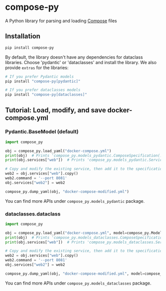 # compose-py

A Python library for parsing and loading [Compose](https://github.com/compose-spec/compose-spec) files

## Installation

```sh
pip install compose-py
```

By default, the library doesn't have any dependencies for dataclass libraries.
Choose 'pydantic' or 'dataclasses' and install the library.
We also provide `extras` for the libraries:
```sh
# If you prefer Pydantic models
pip install "compose-py[pydantic]"

# If you prefer dataclasses models
pip install "compose-py[dataclasses]"
```

## Tutorial: Load, modify, and save docker-compose.yml

### Pydantic.BaseModel (default)

```py
import compose_py

obj = compose_py.load_yaml("docker-compose.yml")
print(obj)  # Prints 'compose_py.models_pydantic.ComposeSpecification(...)'
print(obj.services["web"])  # Prints 'compose_py.models_pydantic.Service(...)'

# Copy and modify the existing service, then add it to the specification
web2 = obj.services["web"].copy()
web2.command = '--port 8081'
obj.services["web2"] = web2

compose_py.dump_yaml(obj, "docker-compose-modified.yml")
```

You can find more APIs under `compose_py.models_pydantic` package.

### dataclasses.dataclass

```py
import compose_py

obj = compose_py.load_yaml("docker-compose.yml", model=compose_py.ModelType.DATACLASSES)
print(obj)  # Prints 'compose_py.models_dataclasses.ComposeSpecification(...)'
print(obj.services["web"])  # Prints 'compose_py.models_dataclasses.Service(...)'

# Copy and modify the existing service, then add it to the specification
web2 = obj.services["web"].copy()
web2.command = '--port 8081'
obj.services["web2"] = web2

compose_py.dump_yaml(obj, "docker-compose-modified.yml", model=compose_py.ModelType.DATACLASSES)
```

You can find more APIs under `compose_py.models_dataclasses` package.

